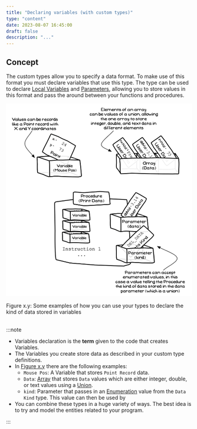 ```yaml
---
title: "Declaring variables (with custom types)"
type: "content"
date: 2023-08-07 16:45:00
draft: false
description: "..."
---
```

## Concept

The custom types allow you to specify a data format. To make use of this format you must declare variables that use this type. The type can be used to declare [Local Variables](#) and [Parameters](#), allowing you to store values in this format and pass the around between your functions and procedures.

<a id="FigureDeclaringVariablesWithCustomTypes"></a>

![Figure x.y: Some examples of how you can use your types to declare the kind of data stored in variables](./images/custom-type-declaring-variables.png "Some examples of how you can use your types to declare the kind of data stored in variables")
<div class="caption"><span class="caption-figure-nbr">Figure x.y: </span>Some examples of how you can use your types to declare the kind of data stored in variables</div><br/>

:::note

- Variables declaration is the **term** given to the code that creates Variables.
- The Variables you create store data as described in your custom type definitions.
- In [Figure x.y](#FigureDeclaringVariablesWithCustomTypes) there are the following examples:
  - `Mouse Pos`: A Variable that stores `Point Record` data.
  - `Data`: [Array](#) that stores `Data` values which are either integer, double, or text values using a [Union](../03-type-declaration#union).
  - `kind`: Parameter that passes in an [Enumeration](../03-type-declaration#enumeration) value from the `Data Kind` type.
  This value can then be used by
- You can combine these types in a huge variety of ways. The best idea is to try and model the entities related to your program.
 

:::